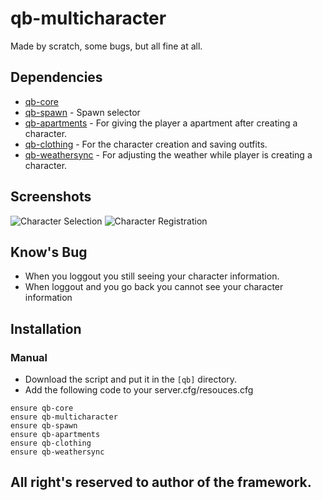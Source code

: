 # qb-multicharacter
Made by scratch, some bugs, but all fine at all.

## Dependencies
- [qb-core](https://github.com/qbcore-framework/qb-core)
- [qb-spawn](https://github.com/qbcore-framework/qb-spawn) - Spawn selector
- [qb-apartments](https://github.com/qbcore-framework/qb-apartments) - For giving the player a apartment after creating a character.
- [qb-clothing](https://github.com/qbcore-framework/qb-clothing) - For the character creation and saving outfits.
- [qb-weathersync](https://github.com/qbcore-framework/qb-weathersync) - For adjusting the weather while player is creating a character.

## Screenshots
![Character Selection](https://media.discordapp.net/attachments/837056179682803804/860346824371077140/unknown.png?width=1202&height=676)
![Character Registration](https://media.discordapp.net/attachments/837056179682803804/860346877584343060/unknown.png?width=1202&height=676)

## Know's Bug
- When you loggout you still seeing your character information.
- When loggout and you go back you cannot see your character information

## Installation
### Manual
- Download the script and put it in the `[qb]` directory.
- Add the following code to your server.cfg/resouces.cfg
```
ensure qb-core
ensure qb-multicharacter
ensure qb-spawn
ensure qb-apartments
ensure qb-clothing
ensure qb-weathersync
```

## All right's reserved to author of the framework.
